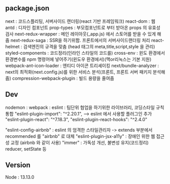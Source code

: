 ## package.json

next : 코드스플리팅, 서버사이드 랜더링(react 기반 프레임워크)
react-dom : 웹
antd : 디자인 컴포넌트
prop-types : 부모컴포넌트로 부터 받아온 props 의 유효성 검사
next-redux-wrapper : 메인 레이아웃(_app.js) 에서 스토어를 받을 수 있게 해줌
next-redux-saga : SSR을 하기위함. 프론트에서의 서버사이드랜더링 처리
react-helmet : 검색엔진의 규격을 맞춤 (head 태그의 meta,title,script,style 을 관리)
styled-components : 코드정리(인라인 스타일의 코드를)
cross-env : 윈도 환경에서 환경변수를 npm 명령어에 넣어주기(윈도우 환경에서)(맥or리눅스는 기본 지원)
webpack-ant-icon-loader : 엔티디 아이콘 트리셰이킹
next/bundle-analyzer : next의 최적화(next.config.js)를 위한 서비스 분석(프론트, 프론트 서버 패키지 분석해줌)
compression-webpack-plugin : 빌드 용량을 줄여줌
## Dev

nodemon :
webpack :
eslint : 팀단위 협업을 하기위한 라이브러리, 코딩스타일 규칙 통합
"eslint-plugin-import": "^2.20.1", --> eslint 에서 사용할 플러그인 추가
"eslint-plugin-react": "^7.18.3",
"eslint-plugin-react-hooks": "^2.4.0"

"eslint-config-airbnb" : eslint 의 엄격한 스타일관리자 -> extends 부분에서 recommended 를 "airbnb" 로 대체 
"eslint-plugin-jsx-a11y" : 장애인 위한 웹 접근성 교정 (airbnb 와 같이 사용)
"immer" : 가독성 개선, 불변성 유지(코드정리) reducer, setState 등
## Version
Node : 13.13.0